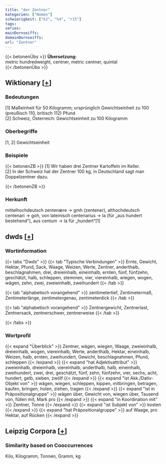 ```yaml
---
title: "der Zentner"
kategorien: ["Nomen"]
schwierigkeit: ["k2", "h4", "r15"]
tags:
series:
mainDornseiffs:
domainDornseiffs:
url: "Zentner"
---
```


{{< betonenÜbs >}}
**Übersetzung:**  
metric hundredweight, centner, metric  centner, quintal  
{{< /betonenÜbs >}}

## Wiktionary [[+](https://de.wiktionary.org/wiki/Zentner)]

### Bedeutungen
[1] Maßeinheit für 50 Kilogramm; ursprünglich Gewichtseinheit zu 100 (preußisch 110, britisch 112) Pfund  
[2] Schweiz, Österreich: Gewichtseinheit zu 100 Kilogramm  

### Oberbegriffe
[1, 2] Gewichtseinheit  

### Beispiele
{{< betonenZB >}}
[1] Wir haben drei Zentner Kartoffeln im Keller.  
[2] In der Schweiz hat der Zentner 100 kg, in Deutschland sagt man Doppelzentner dazu.  

{{< /betonenZB >}}
### Herkunft
mittelhochdeutsch zentenære → gmh (zentener), althochdeutsch centenari → goh, von lateinisch centenarius → la (für „aus hundert bestehend“), aus centum → la für „hundert“[1]  



## dwds [[+](https://www.dwds.de/wb/Zentner)]

### Wortinformation
{{< tabs "Dwds" >}}
{{< tab "Typische Verbindungen" >}}
Ernte, Gewicht, Hektar, Pfund, Sack, Waage, Weizen, Werte, Zentner, anderthalb, beschlagnahmen, drei, dreieinhalb, eineinhalb, ernten, fünf, fünfzehn, geschätzt, halb, schleppen, stemmen, vier, viereinhalb, wiegen, wogen, wägen, zehn, zwei, zweieinhalb, zweihundert
{{< /tab >}}

{{< tab "alphabetisch vorangehend" >}}
zentimetertief, Zentimetermaß, Zentimeterlänge, zentimetergenau, zentimeterdick
{{< /tab >}}

{{< tab "alphabetisch vorangehend" >}}
Zentnergewicht, Zentnerlast, Zentnersack, zentnerschwer, zentnerweise
{{< /tab >}}

{{< /tabs >}}

### Wortprofil
{{< expand "Überblick" >}} Zentner, wägen, wiegen, Waage, zweieinhalb, dreieinhalb, wogen, viereinhalb, Werte, anderthalb, Hektar, eineinhalb, Weizen, halb, ernten, zweihundert, Gewicht, beschlagnahmen, Pfund, schleppen {{< /expand >}}
{{< expand "hat Adjektivattribut" >}} zweieinhalb, dreieinhalb, viereinhalb, anderthalb, halb, eineinhalb, zweihundert, zwei, drei, geschätzt, fünf, zehn, fünfzehn, vier, sechs, acht, hundert, gelb, sieben, zwölf {{< /expand >}}
{{< expand "ist Akk./Dativ-Objekt von" >}} wägen, wiegen, schleppen, kippen, mitbringen, betragen, kaufen, bringen, holen, ziehen, tragen {{< /expand >}}
{{< expand "ist in Präpositionalgruppe" >}} wägen über, Gewicht von, wiegen über, Tausend von, füllen mit, Mark pro {{< /expand >}}
{{< expand "in Koordination mit" >}} Zentner, Tonne {{< /expand >}}
{{< expand "ist Subjekt von" >}} kosten {{< /expand >}}
{{< expand "hat Präpositionalgruppe" >}} auf Waage, pro Hektar, auf Rücken {{< /expand >}}

## Leipzig Corpora [[+](https://corpora.uni-leipzig.de/en/res?word=Zentner&corpusId=deu_newscrawl-public_2018)]


### Similarity based on Cooccurrences
Kilo, Kilogramm, Tonnen, Gramm, kg


